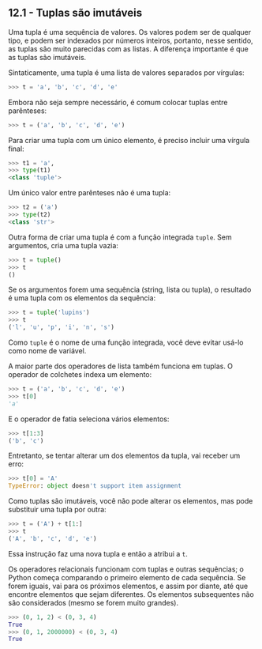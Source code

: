 ## 12.1 - Tuplas são imutáveis

Uma tupla é uma sequência de valores. Os valores podem ser de qualquer tipo, e podem ser indexados por números inteiros, portanto, nesse sentido, as tuplas são muito parecidas com as listas. A diferença importante é que as tuplas são imutáveis.

Sintaticamente, uma tupla é uma lista de valores separados por vírgulas:

```python
>>> t = 'a', 'b', 'c', 'd', 'e'
```

Embora não seja sempre necessário, é comum colocar tuplas entre parênteses:

```python
>>> t = ('a', 'b', 'c', 'd', 'e')
```

Para criar uma tupla com um único elemento, é preciso incluir uma vírgula final:


```python
>>> t1 = 'a',
>>> type(t1)
<class 'tuple'>
```

Um único valor entre parênteses não é uma tupla:

```python
>>> t2 = ('a')
>>> type(t2)
<class 'str'>
```

Outra forma de criar uma tupla é com a função integrada `tuple`. Sem argumentos, cria uma tupla vazia:

```python
>>> t = tuple()
>>> t
()
```

Se os argumentos forem uma sequência (string, lista ou tupla), o resultado é uma tupla com os elementos da sequência:

```python
>>> t = tuple('lupins')
>>> t
('l', 'u', 'p', 'i', 'n', 's')
```

Como `tuple` é o nome de uma função integrada, você deve evitar usá-lo como nome de variável.

A maior parte dos operadores de lista também funciona em tuplas. O operador de colchetes indexa um elemento:

```python
>>> t = ('a', 'b', 'c', 'd', 'e')
>>> t[0]
'a'
```

E o operador de fatia seleciona vários elementos:

```python
>>> t[1:3]
('b', 'c')
```

Entretanto, se tentar alterar um dos elementos da tupla, vai receber um erro:

```python
>>> t[0] = 'A'
TypeError: object doesn't support item assignment
```

Como tuplas são imutáveis, você não pode alterar os elementos, mas pode substituir uma tupla por outra:


```python
>>> t = ('A') + t[1:]
>>> t
('A', 'b', 'c', 'd', 'e')
```

Essa instrução faz uma nova tupla e então a atribui a `t`.

Os operadores relacionais funcionam com tuplas e outras sequências; o Python começa comparando o primeiro elemento de cada sequência. Se forem iguais, vai para os próximos elementos, e assim por diante, até que encontre elementos que sejam diferentes. Os elementos subsequentes não são considerados (mesmo se forem muito grandes).

```python
>>> (0, 1, 2) < (0, 3, 4)
True
>>> (0, 1, 2000000) < (0, 3, 4)
True
```
